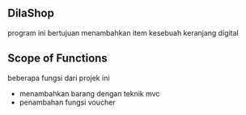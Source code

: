 ﻿## DilaShop
program ini bertujuan menambahkan item kesebuah keranjang digital

## Scope of Functions

beberapa fungsi dari projek ini 
- menambahkan barang dengan teknik mvc
- penambahan fungsi voucher